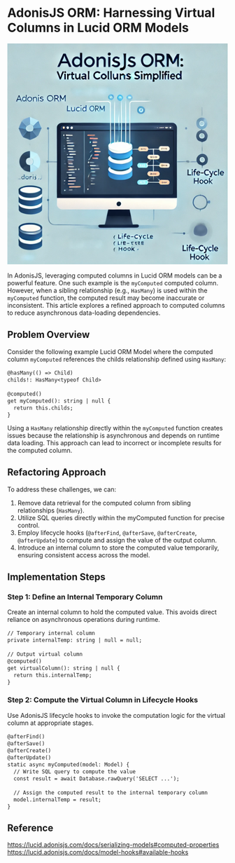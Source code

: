 AdonisJS ORM: Harnessing Virtual Columns in Lucid ORM Models
===

![image](resources/adonisjs-orm-harnessing-virtual-columns-in-lucid-orm-models.png)

In AdonisJS, leveraging computed columns in Lucid ORM models can be a powerful feature. One such example is the `myComputed` computed column. However, when a sibling relationship (e.g., `HasMany`) is used within the `myComputed` function, the computed result may become inaccurate or inconsistent. This article explores a refined approach to computed columns to reduce asynchronous data-loading dependencies.

## Problem Overview
Consider the following example Lucid ORM Model where the computed column `myComputed` references the childs relationship defined using `HasMany`:
```
@hasMany(() => Child)
childs!: HasMany<typeof Child>

@computed()
get myComputed(): string | null {
  return this.childs;
}
```
Using a `HasMany` relationship directly within the `myComputed` function creates issues because the relationship is asynchronous and depends on runtime data loading. This approach can lead to incorrect or incomplete results for the computed column.

## Refactoring Approach
To address these challenges, we can:

1. Remove data retrieval for the computed column from sibling relationships (`HasMany`).
2. Utilize SQL queries directly within the myComputed function for precise control.
3. Employ lifecycle hooks (`@afterFind`, `@afterSave`, `@afterCreate`, `@afterUpdate`) to compute and assign the value of the output column.
4. Introduce an internal column to store the computed value temporarily, ensuring consistent access across the model.

## Implementation Steps
### Step 1: Define an Internal Temporary Column
Create an internal column to hold the computed value. This avoids direct reliance on asynchronous operations during runtime.
```
// Temporary internal column
private internalTemp: string | null = null;

// Output virtual column
@computed()
get virtualColumn(): string | null {
  return this.internalTemp;
}
```
### Step 2: Compute the Virtual Column in Lifecycle Hooks
Use AdonisJS lifecycle hooks to invoke the computation logic for the virtual column at appropriate stages.
```
@afterFind()
@afterSave()
@afterCreate()
@afterUpdate()
static async myComputed(model: Model) {
  // Write SQL query to compute the value
  const result = await Database.rawQuery('SELECT ...');

  // Assign the computed result to the internal temporary column
  model.internalTemp = result;
}
```

## Reference
https://lucid.adonisjs.com/docs/serializing-models#computed-properties
https://lucid.adonisjs.com/docs/model-hooks#available-hooks
